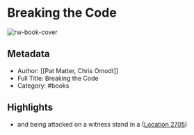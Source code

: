 # Breaking the Code

![rw-book-cover](https://images-na.ssl-images-amazon.com/images/I/51DnhhFu66L._SL200_.jpg)

## Metadata
- Author: [[Pat Matter, Chris Omodt]]
- Full Title: Breaking the Code
- Category: #books

## Highlights
- and being attacked on a witness stand in a ([Location 2705](https://readwise.io/to_kindle?action=open&asin=B00M9LRLW8&location=2705))
